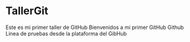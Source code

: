 # TallerGit

Este es mi primer taller de GitHub
Bienvenidos a mi primer GitHub Github
Linea de pruebas desde la plataforma del GibHub


<!-- 
Estoy usando este repo para repasar HTML, CSS u JS
 -->